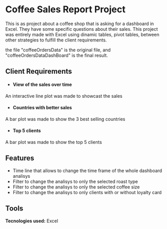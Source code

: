 
# Coffee Sales Report Project

This is as project about a coffee shop that is asking for a dashboard in Excel. They have some specific questions about their sales. This project was entirely made with Excel using dinamic tables, pivot tables, between other strategies to fulfill the client requirements.

the file "coffeeOrdersData" is the original file, and "coffeeOrdersDataDashBoard" is the final result.


## Client Requirements

- #### View of the sales over time

An interactive line plot was made to showcast the sales

- #### Countries with better sales

A bar plot was made to show the 3 best selling countries

- #### Top 5 clients

A bar plot was made to show the top 5 clients


## Features

- Time line that allows to change the time frame of the whole dashboard analisys 
- Filter to change the analisys to only the selected roast type
- Filter to change the analisys to only the selected coffee size
- Filter to change the analisys to only clients with or without loyalty card

## Tools

**Tecnologies used:** Excel

